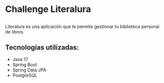 # Challenge Literalura 
## 
Literalura es una aplicación que te permite gestionar tu biblioteca personal de libros.



## Tecnologías utilizadas:
- Java 17
- Spring Boot
- Spring Data JPA
- PostgreSQL


